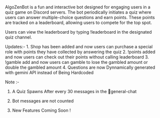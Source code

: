 AlgoZenBot is a fun and interactive bot designed for engaging users in a quiz game on Discord servers. The bot periodically initiates a quiz where users can answer multiple-choice questions and earn points. These points are tracked on a leaderboard, allowing users to compete for the top spot.

Users can view the leaderboard by typing  !leaderboard  in the designated quiz channel.

Updates:- 1. Shop has been added and now users can purchase a special role with points they have collected by answering the quiz
2. !points added and now users can check out their points without calling leaderboard
3. !gamble add and now users can gamble to lose the gambled amount or double the gambled amount
4. Questions are now Dynnamically generated with gemini API instead of Being Hardcoded

Note :-

1. A Quiz Spawns After every 30 messages in the ⁠💬general-chat

2. Bot messages are not counted

3. New Features Coming Soon !
